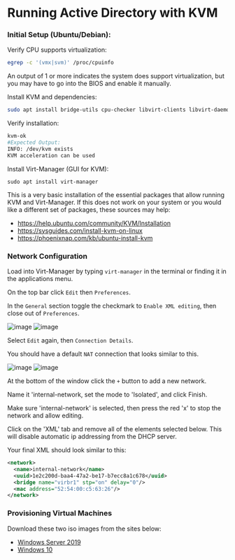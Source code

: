 # Running Active Directory with KVM

<!-- Brief Summary/Explanation-->

### Initial Setup (Ubuntu/Debian):

Verify CPU supports virtualization:

```sh
egrep -c '(vmx|svm)' /proc/cpuinfo
```

An output of 1 or more indicates the system does support virtualization, but you may have to go
into the BIOS and enable it manually.

Install KVM and dependencies:

```sh
sudo apt install bridge-utils cpu-checker libvirt-clients libvirt-daemon-system qemu-kvm virtinst
```

Verify installation:

```sh
kvm-ok
#Expected Output:
INFO: /dev/kvm exists
KVM acceleration can be used
```

Install Virt-Manager (GUI for KVM):

```
sudo apt install virt-manager
```

This is a very basic installation of the essential packages that allow running KVM and Virt-Manager.
If this does not work on your system or you would like a different set of packages, these sources may help:

- https://help.ubuntu.com/community/KVM/Installation
- https://sysguides.com/install-kvm-on-linux
- https://phoenixnap.com/kb/ubuntu-install-kvm

### Network Configuration

Load into Virt-Manager by typing `virt-manager` in the terminal or finding it in the applications menu.

On the top bar click ```Edit``` then ```Preferences```.

In the ```General``` section toggle the checkmark to ```Enable XML editing```, then close out of ```Preferences```.

![image](https://github.com/user-attachments/assets/e8476f55-2027-4616-9e56-3044b915ade3) ![image](https://github.com/user-attachments/assets/785877a4-57c0-45bc-9aee-85d85ca3953f)

Select ```Edit``` again, then ```Connection Details```.

You should have a default ```NAT``` connection that looks similar to this. 

![image](https://github.com/user-attachments/assets/153de4c0-a915-4b85-848d-0cc25e004b42) ![image](https://github.com/user-attachments/assets/1ec84aa7-5d68-41cb-bd9e-bccae0963e0b)



At the bottom of the window click the `+` button to add a new network.

<!-- 4step -->

Name it 'internal-network, set the mode to 'Isolated', and click Finish.

<!-- 5step -->

Make sure 'internal-network' is selected, then press the red 'x' to stop the network and allow editing.

<!-- 6step -->

Click on the 'XML' tab and remove all of the elements selected below.
This will disable automatic ip addressing from the DHCP server.

<!-- 7step -->

Your final XML should look similar to this:

```xml
<network>
  <name>internal-network</name>
  <uuid>1e2c200d-baa4-47a2-be17-b7ecc8a1c678</uuid>
  <bridge name="virbr1" stp="on" delay="0"/>
  <mac address="52:54:00:c5:63:26"/>
</network>

```

### Provisioning Virtual Machines

Download these two iso images from the sites below:

- [Windows Server 2019](https://www.microsoft.com/en-us/evalcenter/download-windows-server-2019)
- [Windows 10](https://www.microsoft.com/en-us/software-download/windows10ISO)
